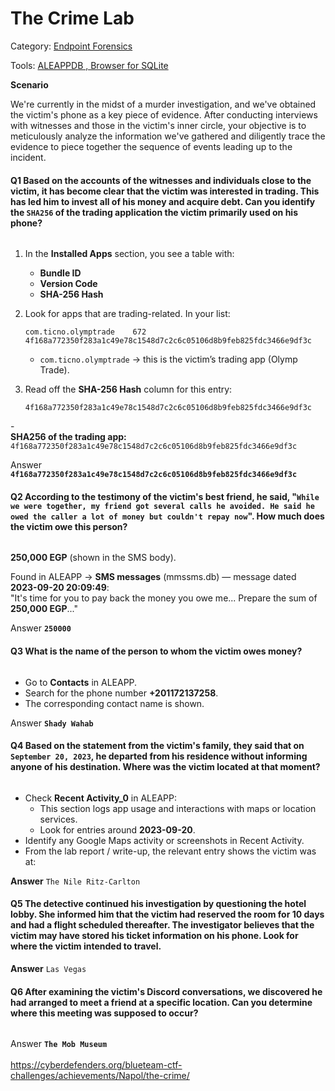 # The Crime Lab

Category: [Endpoint Forensics](https://cyberdefenders.org/blueteam-ctf-challenges/?categories=endpoint-forensics)

Tools: [ALEAPP](https://cyberdefenders.org/blueteam-ctf-challenges/?tools=aleapp)[DB , Browser for SQLite](https://cyberdefenders.org/blueteam-ctf-challenges/?tools=db-browser-for-sqlite)

**Scenario**

We're currently in the midst of a murder investigation, and we've obtained the victim's phone as a key piece of evidence. After conducting interviews with witnesses and those in the victim's inner circle, your objective is to meticulously analyze the information we've gathered and diligently trace the evidence to piece together the sequence of events leading up to the incident.

#### Q1 Based on the accounts of the witnesses and individuals close to the victim, it has become clear that the victim was interested in trading. This has led him to invest all of his money and acquire debt. Can you identify the `SHA256` of the trading application the victim primarily used on his phone?

<figure><img src="https://97192284-files.gitbook.io/~/files/v0/b/gitbook-x-prod.appspot.com/o/spaces%2FgJzvqFCnTpw25MQy2FcH%2Fuploads%2FsU9gISnFWx05MVmpn7bA%2FScreenshot%202025-10-05%20at%2010.12.22%E2%80%AFPM.png?alt=media&#x26;token=53888add-008a-4ce4-abf1-d646aa41a11d" alt=""><figcaption></figcaption></figure>

1. In the **Installed Apps** section, you see a table with:
   * **Bundle ID**
   * **Version Code**
   * **SHA-256 Hash**
2. Look for apps that are trading-related. In your list:

   ```
   com.ticno.olymptrade    672    4f168a772350f283a1c49e78c1548d7c2c6c05106d8b9feb825fdc3466e9df3c
   ```

   * `com.ticno.olymptrade` → this is the victim’s trading app (Olymp Trade).
3. Read off the **SHA-256 Hash** column for this entry:

   ```
   4f168a772350f283a1c49e78c1548d7c2c6c05106d8b9feb825fdc3466e9df3c
   ```

-\
**SHA256 of the trading app:**\
`4f168a772350f283a1c49e78c1548d7c2c6c05106d8b9feb825fdc3466e9df3c`

Answer **`4f168a772350f283a1c49e78c1548d7c2c6c05106d8b9feb825fdc3466e9df3c`**

#### Q2 According to the testimony of the victim's best friend, he said, "`While we were together, my friend got several calls he avoided. He said he owed the caller a lot of money but couldn't repay now`". How much does the victim owe this person?

<figure><img src="https://97192284-files.gitbook.io/~/files/v0/b/gitbook-x-prod.appspot.com/o/spaces%2FgJzvqFCnTpw25MQy2FcH%2Fuploads%2F8JxlHUzyRRUJdtNuDSyH%2FScreenshot%202025-10-05%20at%2010.14.34%E2%80%AFPM.png?alt=media&#x26;token=2500996d-2340-4670-881d-e129e268356e" alt=""><figcaption></figcaption></figure>

**250,000 EGP** (shown in the SMS body).

Found in ALEAPP → **SMS messages** (mmssms.db) — message dated **2023-09-20 20:09:49**:\
"It's time for you to pay back the money you owe me... Prepare the sum of **250,000 EGP**..."

Answer **`250000`**

#### Q3 What is the name of the person to whom the victim owes money?

<figure><img src="https://97192284-files.gitbook.io/~/files/v0/b/gitbook-x-prod.appspot.com/o/spaces%2FgJzvqFCnTpw25MQy2FcH%2Fuploads%2FHkQ8qFd0E2PtP4PtfHPc%2FScreenshot%202025-10-05%20at%2010.20.15%E2%80%AFPM.png?alt=media&#x26;token=deed4a7d-6656-4d6e-a33e-5223be644a5e" alt=""><figcaption></figcaption></figure>

* Go to **Contacts** in ALEAPP.
* Search for the phone number **+201172137258**.
* The corresponding contact name is shown.

Answer **`Shady Wahab`**

#### Q4 Based on the statement from the victim's family, they said that on `September 20, 2023`, he departed from his residence without informing anyone of his destination. Where was the victim located at that moment?

<figure><img src="https://97192284-files.gitbook.io/~/files/v0/b/gitbook-x-prod.appspot.com/o/spaces%2FgJzvqFCnTpw25MQy2FcH%2Fuploads%2FhtiUfPEumUsIAvIcl4LK%2FScreenshot%202025-10-05%20at%2010.22.37%E2%80%AFPM.png?alt=media&#x26;token=6b9d41ee-bb9a-410d-8dcd-392c23b3b777" alt=""><figcaption></figcaption></figure>

* Check **Recent Activity\_0** in ALEAPP:
  * This section logs app usage and interactions with maps or location services.
  * Look for entries around **2023-09-20**.
* Identify any Google Maps activity or screenshots in Recent Activity.
* From the lab report / write-up, the relevant entry shows the victim was at:

**Answer** `The Nile Ritz-Carlton`

#### Q5 The detective continued his investigation by questioning the hotel lobby. She informed him that the victim had reserved the room for 10 days and had a flight scheduled thereafter. The investigator believes that the victim may have stored his ticket information on his phone. Look for where the victim intended to travel.

**Answer** `Las Vegas`

#### Q6 After examining the victim's Discord conversations, we discovered he had arranged to meet a friend at a specific location. Can you determine where this meeting was supposed to occur?

<figure><img src="https://97192284-files.gitbook.io/~/files/v0/b/gitbook-x-prod.appspot.com/o/spaces%2FgJzvqFCnTpw25MQy2FcH%2Fuploads%2Fp9eIuQF9wZCzSCNV5QBC%2FScreenshot%202025-10-05%20at%2010.28.03%E2%80%AFPM.png?alt=media&#x26;token=9ce26a0b-8652-4dca-a17d-b6bb08f0c36d" alt=""><figcaption></figcaption></figure>

Answer **`The Mob Museum`**\
\
[https://cyberdefenders.org/blueteam-ctf-challenges/achievements/Napol/the-crime/ ](https://cyberdefenders.org/blueteam-ctf-challenges/achievements/Napol/the-crime/)
